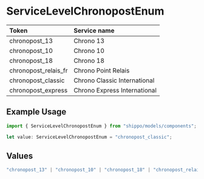 # ServiceLevelChronopostEnum

|Token | Service name|
|:---|:---|
| chronopost_13 | Chrono 13|
| chronopost_10 | Chrono 10|
| chronopost_18| Chrono 18|
| chronopost_relais_fr | Chrono Point Relais|
| chronopost_classic | Chrono Classic International|
| chronopost_express | Chrono Express International|


## Example Usage

```typescript
import { ServiceLevelChronopostEnum } from "shippo/models/components";

let value: ServiceLevelChronopostEnum = "chronopost_classic";
```

## Values

```typescript
"chronopost_13" | "chronopost_10" | "chronopost_18" | "chronopost_relais_fr" | "chronopost_classic" | "chronopost_express"
```